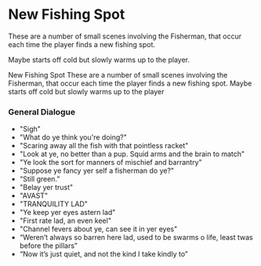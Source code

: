 # New Fishing Spot

These are a number of small scenes involving the Fisherman, that occur each time the player finds a new fishing spot.

Maybe starts off cold but slowly warms up to the player.

New Fishing Spot
These are a number of small scenes involving the Fisherman, that occur each time the player finds a new fishing spot.
Maybe starts off cold but slowly warms up to the player

### General Dialogue
- "Sigh"
- "What do ye think you're doing?"
- "Scaring away all the fish with that pointless racket"
- "Look at ye, no better than a pup. Squid arms and the brain to match"
- "Ye look the sort for manners of mischief and barrantry"
- "Suppose ye fancy yer self a fisherman do ye?"
- “Still green.”
- "Belay yer trust"
- "AVAST"
- "TRANQUILITY LAD"
- "Ye keep yer eyes astern lad"
- "First rate lad, an even keel"
- "Channel fevers about ye, can see it in yer eyes"
- “Weren’t always so barren here lad, used to be swarms o life, least twas before the pillars”
- “Now it’s just quiet, and not the kind I take kindly to”